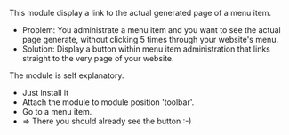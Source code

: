 This module display a link to the actual generated page of a menu item.

* Problem: You administrate a menu item and you want to see the actual page generate, without clicking 5 times through your website's menu.
* Solution: Display a button within menu item administration that links straight to the very page of your website.

The module is self explanatory. 

* Just install it 
* Attach the module to module position 'toolbar'.
* Go to a menu item. 
* => There you should already see the button :-)


